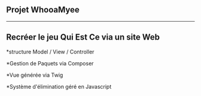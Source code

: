 Projet WhooaMyee
-----------------
-----------------

Recréer le jeu Qui Est Ce via un site Web
-----------------------------------------



*structure Model / View / Controller

*Gestion de Paquets via Composer

*Vue générée via Twig

*Système d'élimination géré en Javascript
